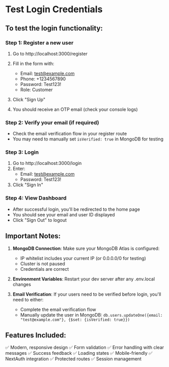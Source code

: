 # Test Login Credentials

## To test the login functionality:

### Step 1: Register a new user
1. Go to http://localhost:3000/register
2. Fill in the form with:
   - Email: test@example.com
   - Phone: +1234567890
   - Password: Test123!
   - Role: Customer

3. Click "Sign Up"
4. You should receive an OTP email (check your console logs)

### Step 2: Verify your email (if required)
- Check the email verification flow in your register route
- You may need to manually set `isVerified: true` in MongoDB for testing

### Step 3: Login
1. Go to http://localhost:3000/login
2. Enter:
   - Email: test@example.com
   - Password: Test123!
3. Click "Sign In"

### Step 4: View Dashboard
- After successful login, you'll be redirected to the home page
- You should see your email and user ID displayed
- Click "Sign Out" to logout

## Important Notes:

1. **MongoDB Connection**: Make sure your MongoDB Atlas is configured:
   - IP whitelist includes your current IP (or 0.0.0.0/0 for testing)
   - Cluster is not paused
   - Credentials are correct

2. **Environment Variables**: Restart your dev server after any .env.local changes

3. **Email Verification**: If your users need to be verified before login, you'll need to either:
   - Complete the email verification flow
   - Manually update the user in MongoDB: `db.users.updateOne({email: "test@example.com"}, {$set: {isVerified: true}})`

## Features Included:

✅ Modern, responsive design
✅ Form validation
✅ Error handling with clear messages
✅ Success feedback
✅ Loading states
✅ Mobile-friendly
✅ NextAuth integration
✅ Protected routes
✅ Session management
